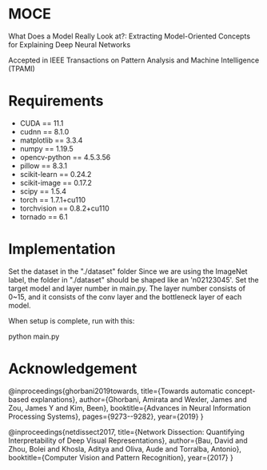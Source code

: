 # MOCE

What Does a Model Really Look at?: Extracting Model-Oriented Concepts for Explaining Deep Neural Networks

Accepted in IEEE Transactions on Pattern Analysis and Machine Intelligence (TPAMI)

# Requirements
* CUDA == 11.1
* cudnn == 8.1.0
* matplotlib == 3.3.4
* numpy == 1.19.5
* opencv-python == 4.5.3.56
* pillow == 8.3.1
* scikit-learn == 0.24.2
* scikit-image == 0.17.2
* scipy == 1.5.4
* torch == 1.7.1+cu110
* torchvision == 0.8.2+cu110
* tornado == 6.1

# Implementation
Set the dataset in the "./dataset" folder
Since we are using the ImageNet label, the folder in "./dataset" should be shaped like an 'n02123045'.
Set the target model and layer number in main.py.
The layer number consists of 0~15, and it consists of the conv layer and the bottleneck layer of each model.

When setup is complete, run with this:

python main.py

# Acknowledgement
@inproceedings{ghorbani2019towards,
  title={Towards automatic concept-based explanations},
  author={Ghorbani, Amirata and Wexler, James and Zou, James Y and Kim, Been},
  booktitle={Advances in Neural Information Processing Systems},
  pages={9273--9282},
  year={2019}
}

@inproceedings{netdissect2017,
  title={Network Dissection: Quantifying Interpretability of Deep Visual Representations},
  author={Bau, David and Zhou, Bolei and Khosla, Aditya and Oliva, Aude and Torralba, Antonio},
  booktitle={Computer Vision and Pattern Recognition},
  year={2017}
}
